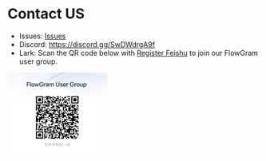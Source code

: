 # Contact US

* Issues: [Issues](https://github.com/bytedance/flowgram.ai/issues)
* Discord: https://discord.gg/SwDWdrgA9f
* Lark: Scan the QR code below with [Register Feishu](https://www.feishu.cn/en/) to join our FlowGram user group.

<img src="/lark-group.png" width="200" />
